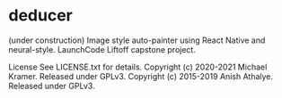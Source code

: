 # deducer
(under construction) Image style auto-painter using React Native and neural-style. LaunchCode Liftoff capstone project.

License
See LICENSE.txt for details.
Copyright (c) 2020-2021 Michael Kramer. Released under GPLv3.
Copyright (c) 2015-2019 Anish Athalye. Released under GPLv3.
